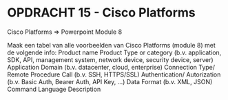 # OPDRACHT 15 - Cisco Platforms

Cisco Platforms => Powerpoint Module 8

Maak een tabel van alle voorbeelden van Cisco Platforms (module 8) met de volgende info:
Product name
Product Type or category (b.v. application, SDK, API, management system, network device, security device, server)
Application Domain (b.v. datacenter, cloud, enterprise)
Connection Type/ Remote Procedure Call (b.v. SSH, HTTPS/SSL)
Authentication/ Autorization (b.v. Basic Auth, Bearer Auth, API Key, ...)
Data Format (b.v. XML, JSON)
Command Language
Description
